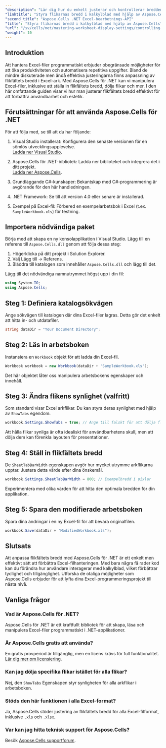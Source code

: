```yaml
---
"description": "Lär dig hur du enkelt justerar och kontrollerar bredden på flikfältet i Excel-ark med Aspose.Cells för .NET. Följ vår steg-för-steg-guide för att förbättra kalkylbladsnavigering och estetik med anpassade inställningar."
"linktitle": "Styra flikarnas bredd i kalkylblad med hjälp av Aspose.Cells"
"second_title": "Aspose.Cells .NET Excel-bearbetnings-API"
"title": "Styra flikarnas bredd i kalkylblad med hjälp av Aspose.Cells"
"url": "/sv/cells/net/mastering-worksheet-display-settings/controlling-tab-bar-width/"
"weight": 10
---
```


## Introduktion

Att hantera Excel-filer programmatiskt erbjuder obegränsade möjligheter för att öka produktiviteten och automatisera repetitiva uppgifter. Bland de mindre diskuterade men ändå effektiva justeringarna finns anpassning av flikfältets bredd i Excel-ark. Med Aspose.Cells för .NET kan vi manipulera Excel-filer, inklusive att ställa in flikfältets bredd, dölja flikar och mer. I den här omfattande guiden visar vi hur man justerar flikfältets bredd effektivt för att förbättra användbarhet och estetik.

## Förutsättningar för att använda Aspose.Cells för .NET

För att följa med, se till att du har följande:

1. Visual Studio installerat: Konfigurera den senaste versionen för en sömlös utvecklingsupplevelse.  
   [Ladda ner Visual Studio](https://visualstudio.microsoft.com/).

2. Aspose.Cells för .NET-bibliotek: Ladda ner biblioteket och integrera det i ditt projekt.  
   [Ladda ner Aspose.Cells](https://releases.aspose.com/cells/net/).

3. Grundläggande C#-kunskaper: Bekantskap med C#-programmering är avgörande för den här handledningen.

4. .NET Framework: Se till att version 4.0 eller senare är installerad.

5. Exempel på Excel-fil: Förbered en exempelarbetsbok i Excel (t.ex. `SampleWorkbook.xls`) för testning.

## Importera nödvändiga paket
Börja med att skapa en ny konsolapplikation i Visual Studio. Lägg till en referens till `Aspose.Cells.dll` genom att följa dessa steg:

1. Högerklicka på ditt projekt i Solution Explorer.
2. Välj Lägg till → Referens.
3. Bläddra till katalogen som innehåller `Aspose.Cells.dll` och lägg till det.

Lägg till det nödvändiga namnutrymmet högst upp i din fil:

```csharp
using System.IO;
using Aspose.Cells;
```

## Steg 1: Definiera katalogsökvägen
Ange sökvägen till katalogen där dina Excel-filer lagras. Detta gör det enkelt att hitta in- och utdatafiler.

```csharp
string dataDir = "Your Document Directory";
```

## Steg 2: Läs in arbetsboken
Instansiera en `Workbook` objekt för att ladda din Excel-fil.

```csharp
Workbook workbook = new Workbook(dataDir + "SampleWorkbook.xls");
```

Det här objektet låter oss manipulera arbetsbokens egenskaper och innehåll.

## Steg 3: Ändra flikens synlighet (valfritt)
Som standard visar Excel arkflikar. Du kan styra deras synlighet med hjälp av `ShowTabs` egendom.

```csharp
workbook.Settings.ShowTabs = true; // Ange till falskt för att dölja flikar
```

Att hålla flikar synliga är ofta idealiskt för användbarhetens skull, men att dölja dem kan förenkla layouten för presentationer.

## Steg 4: Ställ in flikfältets bredd
De `SheetTabBarWidth` egenskapen avgör hur mycket utrymme arkflikarna upptar. Justera detta värde efter dina önskemål.

```csharp
workbook.Settings.SheetTabBarWidth = 800; // Exempelbredd i pixlar
```

Experimentera med olika värden för att hitta den optimala bredden för din applikation.

## Steg 5: Spara den modifierade arbetsboken
Spara dina ändringar i en ny Excel-fil för att bevara originalfilen.

```csharp
workbook.Save(dataDir + "ModifiedWorkbook.xls");
```

## Slutsats

Att anpassa flikfältets bredd med Aspose.Cells för .NET är ett enkelt men effektivt sätt att förbättra Excel-filhanteringen. Med bara några få rader kod kan du förändra hur användare interagerar med kalkylblad, vilket förbättrar tydlighet och tillgänglighet. Utforska de otaliga möjligheter som Aspose.Cells erbjuder för att lyfta dina Excel-programmeringsprojekt till nästa nivå.

## Vanliga frågor

### Vad är Aspose.Cells för .NET?
Aspose.Cells för .NET är ett kraftfullt bibliotek för att skapa, läsa och manipulera Excel-filer programmatiskt i .NET-applikationer.

### Är Aspose.Cells gratis att använda?
En gratis provperiod är tillgänglig, men en licens krävs för full funktionalitet.  
[Lär dig mer om licensiering](https://purchase.aspose.com/buy).

### Kan jag dölja specifika flikar istället för alla flikar?
Nej, den `ShowTabs` Egenskapen styr synligheten för alla arkflikar i arbetsboken.

### Stöds den här funktionen i alla Excel-format?
Ja, Aspose.Cells stöder justering av flikfältets bredd för alla Excel-filformat, inklusive `.xls` och `.xlsx`.

### Var kan jag hitta teknisk support för Aspose.Cells?
Besök [Aspose.Cells supportforum](https://forum.aspose.com/c/cells/9).